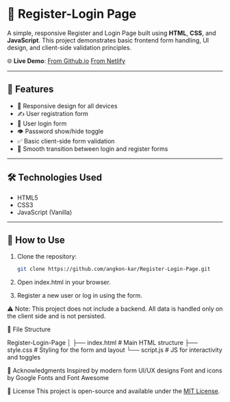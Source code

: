 # 🔐 Register-Login Page

A simple, responsive Register and Login Page built using **HTML**, **CSS**, and **JavaScript**. This project demonstrates basic frontend form handling, UI design, and client-side validation principles.

🌐 **Live Demo**: [From Github.io](https://angkon-kar.github.io/Register-Login-Page/) 
                  [From Netlify](https://akregisterloginpage1.netlify.app/)
                  
---

## 🚀 Features

- 📱 Responsive design for all devices
- ✍️ User registration form
- 🔑 User login form
- 👁️ Password show/hide toggle
- ✅ Basic client-side form validation
- 🔄 Smooth transition between login and register forms

---

## 🛠️ Technologies Used

- HTML5
- CSS3
- JavaScript (Vanilla)

---

## 🧩 How to Use

1. Clone the repository:
   ```bash
   git clone https://github.com/angkon-kar/Register-Login-Page.git

2.  Open index.html in your browser.

3. Register a new user or log in using the form.

⚠️ Note: This project does not include a backend. All data is handled only on the client side and is not persisted.


📁 File Structure

Register-Login-Page
│
├── index.html         # Main HTML structure
├── style.css          # Styling for the form and layout
└── script.js          # JS for interactivity and toggles

🙌 Acknowledgments
Inspired by modern form UI/UX designs
Font and icons by Google Fonts and Font Awesome

📃 License
This project is open-source and available under the [MIT License](https://github.com/Angkon-Kar/LICENSE).
